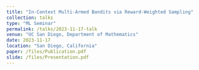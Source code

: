 ```yaml
---
title: "In-Context Multi-Armed Bandits via Reward-Weighted Sampling"
collection: talks
type: "ML Seminar"
permalink: /talks/2023-11-17-talk
venue: "UC San Diego, Department of Mathematics"
date: 2023-11-17
location: "San Diego, California"
paper: /files/Publication.pdf
slide: /files/Presentation.pdf
---
```

